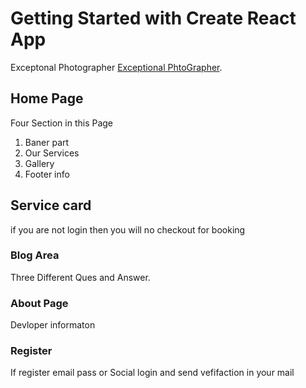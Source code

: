 # Getting Started with Create React App

 Exceptonal Photographer [Exceptional PhtoGrapher](https://photrographer-project.web.app/).

## Home Page 
Four Section in this Page 
1. Baner part
2. Our Services 
3. Gallery 
4. Footer info

## Service card 
if you are not login then you will no checkout for booking

### Blog Area
Three Different Ques and Answer.
 
### About Page
Devloper informaton
 
### Register
If register email pass or Social login and send vefifaction in your mail


 

 
